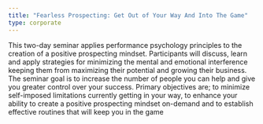 ```yaml
---
title: "Fearless Prospecting: Get Out of Your Way And Into The Game"
type: corporate
---
```


This two-day seminar applies performance psychology principles to the creation of a positive prospecting mindset. Participants will discuss, learn and apply strategies for minimizing the mental and emotional interference keeping them from maximizing their potential and growing their business. The seminar goal is to increase the number of people you can help and give you greater control over your success. Primary objectives are; to minimize self-imposed limitations currently getting in your way, to enhance your ability to create a positive prospecting mindset on-demand and to establish effective routines that will keep you in the game
